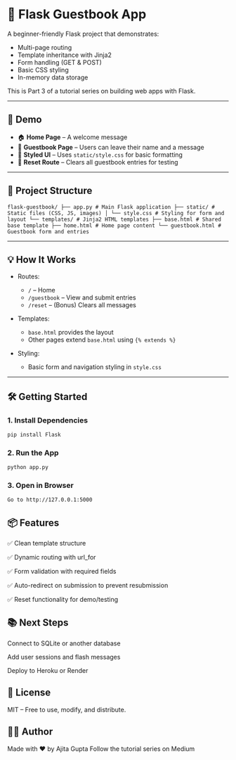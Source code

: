 # 📝 Flask Guestbook App

A beginner-friendly Flask project that demonstrates:

- Multi-page routing
- Template inheritance with Jinja2
- Form handling (GET & POST)
- Basic CSS styling
- In-memory data storage

This is Part 3 of a tutorial series on building web apps with Flask.

---

## 🚀 Demo

- 🏠 **Home Page** – A welcome message
- 📖 **Guestbook Page** – Users can leave their name and a message
- 🎨 **Styled UI** – Uses `static/style.css` for basic formatting
- 🔄 **Reset Route** – Clears all guestbook entries for testing

---

## 📁 Project Structure
<pre><code>flask-guestbook/ ├── app.py # Main Flask application ├── static/ # Static files (CSS, JS, images) │ └── style.css # Styling for form and layout └── templates/ # Jinja2 HTML templates ├── base.html # Shared base template ├── home.html # Home page content └── guestbook.html # Guestbook form and entries </code></pre>
---

## 💡 How It Works

- Routes:
  - `/` – Home
  - `/guestbook` – View and submit entries
  - `/reset` – (Bonus) Clears all messages

- Templates:
  - `base.html` provides the layout
  - Other pages extend `base.html` using `{% extends %}`

- Styling:
  - Basic form and navigation styling in `style.css`

---

## 🛠️ Getting Started

### 1. Install Dependencies

```bash
pip install Flask
```

### 2. Run the App
```bash
python app.py
```

### 3. Open in Browser
```bash
Go to http://127.0.0.1:5000
```

## 📦 Features
✅ Clean template structure

✅ Dynamic routing with url_for

✅ Form validation with required fields

✅ Auto-redirect on submission to prevent resubmission

✅ Reset functionality for demo/testing

## 📚 Next Steps
Connect to SQLite or another database

Add user sessions and flash messages

Deploy to Heroku or Render

## 📄 License
MIT – Free to use, modify, and distribute.

## 🙋‍♀️ Author
Made with ❤️ by Ajita Gupta
Follow the tutorial series on Medium
